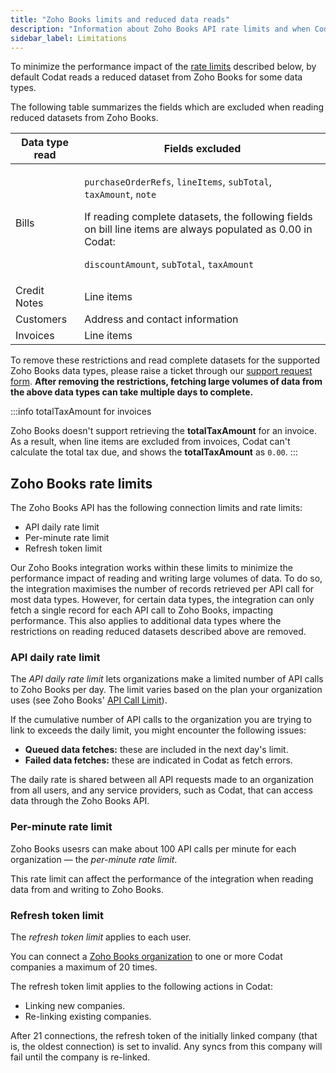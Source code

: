 ```yaml
---
title: "Zoho Books limits and reduced data reads"
description: "Information about Zoho Books API rate limits and when Codat reads reduced datasets."
sidebar_label: Limitations
---
```


To minimize the performance impact of the [rate limits](zoho-book-limits#zoho-books-rate-limits) described below, by default Codat reads a reduced dataset from Zoho Books for some data types.

The following table summarizes the fields which are excluded when reading reduced datasets from Zoho Books.

| Data type read  | Fields excluded                 |
|-------------------|---------------------------------|
| Bills             | <p>`purchaseOrderRefs`, `lineItems`, `subTotal`, `taxAmount`, `note`</p> <p>If reading complete datasets, the following fields on bill line items are always populated as 0.00 in Codat:</p><p>`discountAmount`, `subTotal`, `taxAmount`</p>|
| Credit Notes      | Line items                      |
| Customers         | Address and contact information |
| Invoices          | Line items                      |

To remove these restrictions and read complete datasets for the supported Zoho Books data types, please raise a ticket through our [support request form](https://codat.zendesk.com/hc/en-gb/requests/new). **After removing the restrictions, fetching large volumes of data from the above data types can take multiple days to complete.**

:::info totalTaxAmount for invoices

Zoho Books doesn't support retrieving the **totalTaxAmount** for an invoice. As a result, when line items are excluded from invoices, Codat can't calculate the total tax due, and shows the **totalTaxAmount** as `0.00`.
:::

## Zoho Books rate limits

The Zoho Books API has the following connection limits and rate limits:

- API daily rate limit
- Per-minute rate limit
- Refresh token limit

Our Zoho Books integration works within these limits to minimize the performance impact of reading and writing large volumes of data. To do so, the integration maximises the number of records retrieved per API call for most data types. However, for certain data types, the integration can only fetch a single record for each API call to Zoho Books, impacting performance. This also applies to additional data types where the restrictions on reading reduced datasets described above are removed.

### API daily rate limit

The _API daily rate limit_ lets organizations make a limited number of API calls to Zoho Books per day. The limit varies based on the plan your organization uses (see Zoho Books' [API Call Limit](https://www.zoho.com/books/api/v3/introduction/#api-call-limit)).

If the cumulative number of API calls to the organization you are trying to link to exceeds the daily limit, you might encounter the following issues:

- **Queued data fetches:** these are included in the next day's limit.
- **Failed data fetches:** these are indicated in Codat as fetch errors.

The daily rate is shared between all API requests made to an organization from all users, and any service providers, such as Codat, that can access data through the Zoho Books API.

### Per-minute rate limit

Zoho Books usesrs can make about 100 API calls per minute for each organization — the _per-minute rate limit_.

This rate limit can affect the performance of the integration when reading data from and writing to Zoho Books.

### Refresh token limit

The _refresh token limit_ applies to each user.

You can connect a [Zoho Books organization](https://www.zoho.com/uk/books/help/settings/organization-profile.html) to one or more Codat companies a maximum of 20 times.

The refresh token limit applies to the following actions in Codat:

- Linking new companies.
- Re-linking existing companies.

After 21 connections, the refresh token of the initially linked company (that is, the oldest connection) is set to invalid. Any syncs from this company will fail until the company is re-linked.
